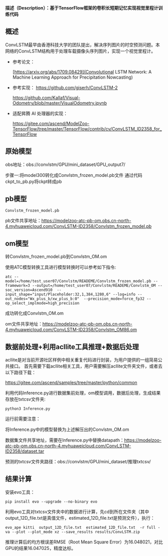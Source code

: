 **描述（Description）：基于TensorFlow框架的卷积长短期记忆实现视觉里程计训练代码** 

<h2 id="概述.md">概述</h2>

ConvLSTM最早由香港科技大学的团队提出，解决序列图片的时空预测问题。本网络的ConvLSTM结构用于处理车载摄像头序列图片，实现一个视觉里程计。

- 参考论文：

    [https://arxiv.org/abs/1709.08429](Convolutional LSTM Network: A Machine Learning Approach for Precipitation Nowcasting)


- 参考实现：
  https://github.com/giserh/ConvLSTM-2
  
  https://github.com/Kallaf/Visual-Odometry/blob/master/VisualOdometry.ipynb


- 适配昇腾 AI 处理器的实现：

  https://gitee.com/ascend/ModelZoo-TensorFlow/tree/master/TensorFlow/contrib/cv/ConvLSTM_ID2358_for_TensorFlow



<h2 id="概述.md">原始模型</h2>

obs地址：obs://convlstm/GPU/mini_dataset/GPU_output7/



步骤一:将model300转化成Convlstm_frozen_model.pb文件
通过代码ckpt_to_pb.py将ckpt转成pb



<h2 id="概述.md">pb模型</h2>

```
Convlstm_frozen_model.pb
```
pb文件共享地址：https://modelzoo-atc-pb-om.obs.cn-north-4.myhuaweicloud.com/ConvLSTM-ID2358/Convlstm_frozen_model.pb



<h2 id="概述.md">om模型</h2>

转Convlstm_frozen_model.pb到Convlstm_OM.om

使用ATC模型转换工具进行模型转换时可以参考如下指令:
```
atc --model=/home/test_user07/Convlstm/READEME/Convlstm_frozen_model.pb --framework=3 --output=/home/test_user07/Convlstm/READEME/Convlstm_OM --soc_version=Ascend910  --input_shape="input/Placeholder:32,1,384,1280,6" --log=info --out_nodes="Wx_plus_b/xw_plus_b:0"  --precision_mode=force_fp32 --op_select_implmode=high_precision
```
成功转化成Convlstm_OM.om

om文件共享地址：https://modelzoo-atc-pb-om.obs.cn-north-4.myhuaweicloud.com/ConvLSTM-ID2358/Convlstm_OM86.om



<h2 id="概述.md">数据前处理+利用acllite工具推理+数据后处理</h2>

acllite是对当前开源社区样例中相关重复代码进行封装，为用户提供的一组简易公共接口。
首先需要下载acllite相关工具，用户需要解压acllite文件夹文件，或者去以下路径下载：

https://gitee.com/ascend/samples/tree/master/python/common

利用代码Inference.py进行数据集前处理，om模型调用，数据后处理，生成结果存放在txtcsv文件夹:

```
python3 Inference.py
```

运行前需要注意：

将Inference.py中的模型替换为上述解压出的Convlstm_OM.om

数据集文件共享地址，需要在Inference.py中替换datapath：https://modelzoo-atc-pb-om.obs.cn-north-4.myhuaweicloud.com/ConvLSTM-ID2358/dataset.tar

预测的txtcsv文件夹路径：obs://convlstm/GPU/mini_dataset/推理txtcsv/




<h2 id="概述.md">结果计算</h2>

安装evo工具：
```
pip install evo --upgrade --no-binary evo
```
利用evo工具对txtcsv文件夹中的数据进行计算，先cd到所在文件夹（其中output_12D_file.txt是真值文件，estimated_12D_file.txt是预测文件），执行：

```
evo_ape kitti  output_12D_file.txt  estimated_12D_file.txt  -r full -va --plot --plot_mode xz --save_results results/ConvLSTM.zip

```
推理计算后的均方根误差RMSE（Root Mean Square Error）为16.048021，对比GPU的结果16.047025，精度达标。







